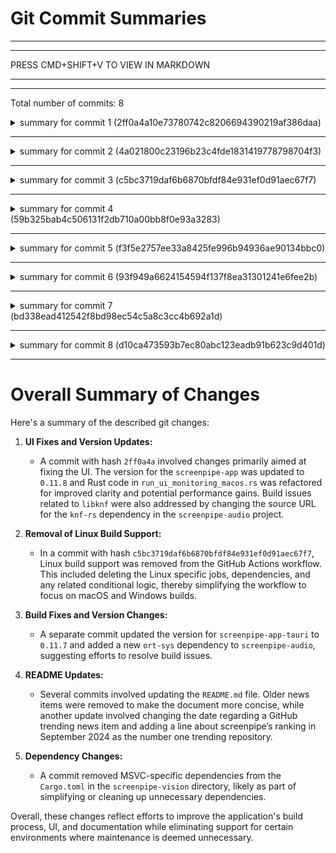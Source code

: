 # Git Commit Summaries

-----------------------------------------------------------------------
-----------------------------------------------------------------------
 
PRESS CMD+SHIFT+V TO VIEW IN MARKDOWN
 
_______________________________________________________________________
-----------------------------------------------------------------------
Total number of commits: 8

<details>
<summary>summary for commit 1 (2ff0a4a10e73780742c8206694390219af386daa)</summary>

The git commit with hash `2ff0a4a` by Louis Beaumont contains changes aimed at fixing the UI. The specific changes are:

1. **Version Update:**
   - The version of the `screenpipe-app` package in `Cargo.toml` was updated from `0.11.7` to `0.11.8`.

2. **Code Refactoring in `run_ui_monitoring_macos.rs`:**
   - The `tokio::process::Command`, `tokio::io::{AsyncBufReadExt, BufReader}`, and `std::process::Stdio` imports have been reordered for consistency.
   - The `log` imports were reformatted to consolidate them into one line.
   - Simplified the determination of the binary name by directly setting `binary_name` to `"ui_monitor"` instead of branching with `cfg!(target_arch)`.
   - Ensured the end of the file has a newline character. 

Overall, the commit includes a version increment and some refactoring of the Rust code for clarity and potential performance improvement.
</details>

------------------------------------------------------------------------

<details>
<summary>summary for commit 2 (4a021800c23196b23c4fde1831419778798704f3)</summary>

The commit message indicates that build issues related to `libknf` were fixed. Specifically, the following changes were made:

- In the `Cargo.toml` file for the `screenpipe-audio` project, the source of the `knf-rs` dependency was updated. The Git URL for `knf-rs` was changed from `https://github.com/thewh1teagle/knf-rs.git` to `https://github.com/Neptune650/knf-rs.git`.

This update may have been required to resolve the build errors, possibly because the new repository provides a corrected or updated version of the library.
</details>

------------------------------------------------------------------------

<details>
<summary>summary for commit 3 (c5bc3719daf6b6870bfdf84e931ef0d91aec67f7)</summary>

The commit with hash `c5bc3719daf6b6870bfdf84e931ef0d91aec67f7` authored by Louis Beaumont removes support for building a Linux version of the application in the GitHub Actions workflow. Here's a summary of the changes:

1. **Workflow Updates**:
   - The `publish-tauri` job for Linux has been removed from the `.github/workflows/release-app.yml` file. Previously, there was a section dedicated to running builds on Ubuntu 22.04 which has now been deleted.
   - Sections that defined Linux-specific build arguments and the installation of Linux dependencies have been removed. This includes removing the job steps for installing various packages needed specifically for Linux builds.

2. **Unused Sections Removed**:
   - Sections related to freeing disk space on Ubuntu were entirely removed.
   - Lines with conditional logic specific to Ubuntu in the build environment variables have been simplified to remove references to the Linux platform.

3. **General Streamlining**:
   - The workflow has been aligned to only support macOS and Windows builds moving forward.

These changes suggest a decision to streamline the build process by focusing only on macOS and Windows, citing reasons like high effort and low interest in maintaining Linux support.
</details>

------------------------------------------------------------------------

<details>
<summary>summary for commit 4 (59b325bab4c506131f2db710a00bb8f0e93a3283)</summary>

The Git commit made by Louis Beaumont on November 22, 2024, includes the following changes related to build fixes in two Cargo.toml files:

1. **screenpipe-app-tauri/src-tauri/Cargo.toml**:
   - The version of the package `screenpipe-app` has been incremented from `0.11.6` to `0.11.7`.

2. **screenpipe-audio/Cargo.toml**:
   - Added a new dependency `ort-sys` with the version `2.0.0-rc.8`. 

These changes suggest a version update in one package and the addition of a necessary dependency for another, likely to address issues during the build process.
</details>

------------------------------------------------------------------------

<details>
<summary>summary for commit 5 (f3f5e2757ee33a8425fe996b94936ae90134bbc0)</summary>

The recent commit to the `README.md` file, authored by Louis Beaumont, involves a simplification in the *news* section. It has removed some older news entries from September 2024 and October 2024:

1. Deleted mention of screenpipe's capability to be used in China without a VPN and support for Chinese OCR.
2. Removed the statement about 150 users running screenpipe continuously.
3. Omitted the release of screenpipe's documentation in September 2024. 

This leaves a more concise list of key highlights and developments related to the screenpipe project.
</details>

------------------------------------------------------------------------

<details>
<summary>summary for commit 6 (93f949a6624154594f137f8ea31301241e6fee2b)</summary>

The commit made by Louis Beaumont on November 21, 2024, updates the `README.md` file. Specifically, it changes the date of a news item: "screenpipe is number 1 github trending repo (again)" from September 2024 to November 2024.
</details>

------------------------------------------------------------------------

<details>
<summary>summary for commit 7 (bd338ead412542f8bd98ec54c5a8c3cc4b692a1d)</summary>

The commit with hash `bd338ead412542f8bd98ec54c5a8c3cc4b692a1d` made by Louis Beaumont on November 21, 2024, updates the `README.md` file. A new bullet point was added under the "*news* 🔥" section. The added line notes that in September 2024, "screenpipe" became the number 1 trending repository on GitHub again, with a link to a status update on X (formerly Twitter).
</details>

------------------------------------------------------------------------

<details>
<summary>summary for commit 8 (d10ca473593b7ec80abc123eadb91b623c9d401d)</summary>

The commit made by Louis Beaumont on November 21, 2024, removes two lines from the `Cargo.toml` file in the `screenpipe-vision` directory. Specifically, it deletes a dependency entry specific to the MSVC (Microsoft Visual C++) target environment, which included the `vcpkg` dependency version "0.2".
</details>

------------------------------------------------------------------------

# Overall Summary of Changes

Here's a summary of the described git changes:

1. **UI Fixes and Version Updates:**
   - A commit with hash `2ff0a4a` involved changes primarily aimed at fixing the UI. The version for the `screenpipe-app` was updated to `0.11.8` and Rust code in `run_ui_monitoring_macos.rs` was refactored for improved clarity and potential performance gains. Build issues related to `libknf` were also addressed by changing the source URL for the `knf-rs` dependency in the `screenpipe-audio` project.

2. **Removal of Linux Build Support:**
   - In a commit with hash `c5bc3719daf6b6870bfdf84e931ef0d91aec67f7`, Linux build support was removed from the GitHub Actions workflow. This included deleting the Linux specific jobs, dependencies, and any related conditional logic, thereby simplifying the workflow to focus on macOS and Windows builds.

3. **Build Fixes and Version Changes:**
   - A separate commit updated the version for `screenpipe-app-tauri` to `0.11.7` and added a new `ort-sys` dependency to `screenpipe-audio`, suggesting efforts to resolve build issues.

4. **README Updates:**
   - Several commits involved updating the `README.md` file. Older news items were removed to make the document more concise, while another update involved changing the date regarding a GitHub trending news item and adding a line about screenpipe’s ranking in September 2024 as the number one trending repository.

5. **Dependency Changes:**
   - A commit removed MSVC-specific dependencies from the `Cargo.toml` in the `screenpipe-vision` directory, likely as part of simplifying or cleaning up unnecessary dependencies.

Overall, these changes reflect efforts to improve the application's build process, UI, and documentation while eliminating support for certain environments where maintenance is deemed unnecessary.
